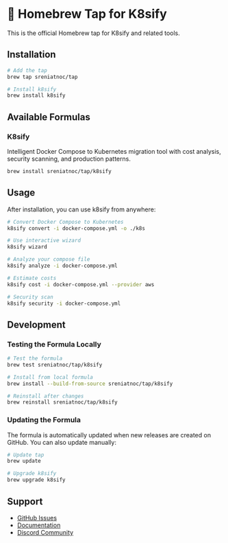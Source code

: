 # 🍺 Homebrew Tap for K8sify

This is the official Homebrew tap for K8sify and related tools.

## Installation

```bash
# Add the tap
brew tap sreniatnoc/tap

# Install k8sify
brew install k8sify
```

## Available Formulas

### K8sify
Intelligent Docker Compose to Kubernetes migration tool with cost analysis, security scanning, and production patterns.

```bash
brew install sreniatnoc/tap/k8sify
```

## Usage

After installation, you can use k8sify from anywhere:

```bash
# Convert Docker Compose to Kubernetes
k8sify convert -i docker-compose.yml -o ./k8s

# Use interactive wizard
k8sify wizard

# Analyze your compose file
k8sify analyze -i docker-compose.yml

# Estimate costs
k8sify cost -i docker-compose.yml --provider aws

# Security scan
k8sify security -i docker-compose.yml
```

## Development

### Testing the Formula Locally

```bash
# Test the formula
brew test sreniatnoc/tap/k8sify

# Install from local formula
brew install --build-from-source sreniatnoc/tap/k8sify

# Reinstall after changes
brew reinstall sreniatnoc/tap/k8sify
```

### Updating the Formula

The formula is automatically updated when new releases are created on GitHub. You can also update manually:

```bash
# Update tap
brew update

# Upgrade k8sify
brew upgrade k8sify
```

## Support

- [GitHub Issues](https://github.com/sreniatnoc/k8sify/issues)
- [Documentation](https://github.com/sreniatnoc/k8sify#readme)
- [Discord Community](https://discord.gg/k8sify)